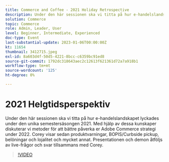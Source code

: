 ```yaml
---
title: Commerce and Coffee - 2021 Holiday Retrospective
description: Under den här sessionen ska vi titta på hur e-handelslandskapet lyckades under den unika semestersäsongen 2021. Med hjälp av dessa kunskaper diskuterar vi metoder för att bättre påverka er Adobe Commerce strategi under 2022. Corey visar sedan produktvarningar, BOPIS/Curbside pickup, belöningar och lojalitet och mycket annat. Presentationen och demon åtföljs av live-frågor och svar tillsammans med Corey.
solution: Commerce
topic: Commerce
role: Admin, Leader, User
level: Beginner, Intermediate, Experienced
doc-type: Event
last-substantial-update: 2023-01-06T00:00:00Z
kt: 11654
thumbnail: 3412715.jpeg
exl-id: 8a603d4f-50d5-4221-8bcc-c6359bc91ed8
source-git-commit: 1792dc318643aec2c12613f621361d72a7a918b1
workflow-type: tm+mt
source-wordcount: '125'
ht-degree: 0%

---
```


# 2021 Helgtidsperspektiv

Under den här sessionen ska vi titta på hur e-handelslandskapet lyckades under den unika semestersäsongen 2021. Med hjälp av dessa kunskaper diskuterar vi metoder för att bättre påverka er Adobe Commerce strategi under 2022. Corey visar sedan produktvarningar, BOPIS/Curbside pickup, belöningar och lojalitet och mycket annat. Presentationen och demon åtföljs av live-frågor och svar tillsammans med Corey.

>[!VIDEO](https://video.tv.adobe.com/v/3412715/?quality=12&learn=on)

